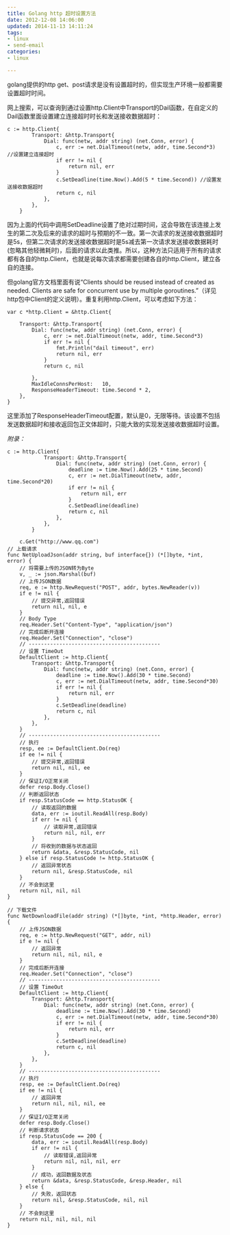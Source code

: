 ```yaml
---
title: Golang http 超时设置方法  
date: 2012-12-08 14:06:00
updated: 2014-11-13 14:11:24
tags: 
- linux
- send-email
categories: 
- linux

---
```

golang提供的http get、post请求是没有设置超时的，但实现生产环境一般都需要设置超时时间。

网上搜索，可以查询到通过设置http.Client中Transport的Dail函数，在自定义的Dail函数里面设置建立连接超时时长和发送接收数据超时：  
  
<!--more-->

    c := http.Client{
            Transport: &http.Transport{
                Dial: func(netw, addr string) (net.Conn, error) {
                    c, err := net.DialTimeout(netw, addr, time.Second*3) //设置建立连接超时
                    if err != nil {
                        return nil, err
                    }
                    c.SetDeadline(time.Now().Add(5 * time.Second)) //设置发送接收数据超时
                    return c, nil
                },
            },
        }

因为上面的代码中调用SetDeadline设置了绝对过期时间，这会导致在该连接上发生的第二次及后来的请求的超时与预期的不一致。第一次请求的发送接收数据超时是5s，但第二次请求的发送接收数据超时是5s减去第一次请求发送接收数据耗时(忽略其他轻微耗时)，后面的请求以此类推。所以，这种方法只适用于所有的请求都有各自的http.Client，也就是说每次请求都需要创建各自的http.Client，建立各自的连接。

但golang官方文档里面有说“Clients should be reused instead of created as needed. Clients are safe for concurrent use by multiple goroutines.”（详见http包中Client的定义说明）。重复利用http.Client，可以考虑如下方法：

    var c *http.Client = &http.Client{
    
        Transport: &http.Transport{
            Dial: func(netw, addr string) (net.Conn, error) {
                c, err := net.DialTimeout(netw, addr, time.Second*3)
                if err != nil {
                    fmt.Println("dail timeout", err)
                    return nil, err
                }
                return c, nil
    
            },
            MaxIdleConnsPerHost:   10,
            ResponseHeaderTimeout: time.Second * 2,
        },
    }

这里添加了ResponseHeaderTimeout配置，默认是0，无限等待。该设置不包括发送数据超时和接收返回包正文体超时，只能大致的实现发送接收数据超时设置。

*附录：*

    c := http.Client{
                Transport: &http.Transport{
                    Dial: func(netw, addr string) (net.Conn, error) {
                        deadline := time.Now().Add(25 * time.Second)
                        c, err := net.DialTimeout(netw, addr, time.Second*20)
                        if err != nil {
                            return nil, err
                        }
                        c.SetDeadline(deadline)
                        return c, nil
                    },
                },
            }
         
        c.Get("http://www.qq.com")
    // 上载请求
    func NetUploadJson(addr string, buf interface{}) (*[]byte, *int, error) {
        // 将需要上传的JSON转为Byte
        v, _ := json.Marshal(buf)
        // 上传JSON数据
        req, e := http.NewRequest("POST", addr, bytes.NewReader(v))
        if e != nil {
            // 提交异常,返回错误
            return nil, nil, e
        }
        // Body Type
        req.Header.Set("Content-Type", "application/json")
        // 完成后断开连接
        req.Header.Set("Connection", "close")
        // -------------------------------------------
        // 设置 TimeOut
        DefaultClient := http.Client{
            Transport: &http.Transport{
                Dial: func(netw, addr string) (net.Conn, error) {
                    deadline := time.Now().Add(30 * time.Second)
                    c, err := net.DialTimeout(netw, addr, time.Second*30)
                    if err != nil {
                        return nil, err
                    }
                    c.SetDeadline(deadline)
                    return c, nil
                },
            },
        }
        // -------------------------------------------
        // 执行
        resp, ee := DefaultClient.Do(req)
        if ee != nil {
            // 提交异常,返回错误
            return nil, nil, ee
        }
        // 保证I/O正常关闭
        defer resp.Body.Close()
        // 判断返回状态
        if resp.StatusCode == http.StatusOK {
            // 读取返回的数据
            data, err := ioutil.ReadAll(resp.Body)
            if err != nil {
                // 读取异常,返回错误
                return nil, nil, err
            }
            // 将收到的数据与状态返回
            return &data, &resp.StatusCode, nil
        } else if resp.StatusCode != http.StatusOK {
            // 返回异常状态
            return nil, &resp.StatusCode, nil
        }
        // 不会到这里
        return nil, nil, nil
    }
     
    // 下载文件
    func NetDownloadFile(addr string) (*[]byte, *int, *http.Header, error) {
        // 上传JSON数据
        req, e := http.NewRequest("GET", addr, nil)
        if e != nil {
            // 返回异常
            return nil, nil, nil, e
        }
        // 完成后断开连接
        req.Header.Set("Connection", "close")
        // -------------------------------------------
        // 设置 TimeOut
        DefaultClient := http.Client{
            Transport: &http.Transport{
                Dial: func(netw, addr string) (net.Conn, error) {
                    deadline := time.Now().Add(30 * time.Second)
                    c, err := net.DialTimeout(netw, addr, time.Second*30)
                    if err != nil {
                        return nil, err
                    }
                    c.SetDeadline(deadline)
                    return c, nil
                },
            },
        }
        // -------------------------------------------
        // 执行
        resp, ee := DefaultClient.Do(req)
        if ee != nil {
            // 返回异常
            return nil, nil, nil, ee
        }
        // 保证I/O正常关闭
        defer resp.Body.Close()
        // 判断请求状态
        if resp.StatusCode == 200 {
            data, err := ioutil.ReadAll(resp.Body)
            if err != nil {
                // 读取错误,返回异常
                return nil, nil, nil, err
            }
            // 成功，返回数据及状态
            return &data, &resp.StatusCode, &resp.Header, nil
        } else {
            // 失败，返回状态
            return nil, &resp.StatusCode, nil, nil
        }
        // 不会到这里
        return nil, nil, nil, nil
    }